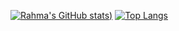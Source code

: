 [![Rahma's GitHub stats](https://github-readme-stats.vercel.app/api?username=stxnisa&layout=compact&show_icons=true&theme=tokyonight))](https://github.com/anuraghazra/github-readme-stats)
[![Top Langs](https://github-readme-stats.vercel.app/api/top-langs/?username=stxnisa&layout=compact&theme=tokyonight)](https://github.com/anuraghazra/github-readme-stats)
